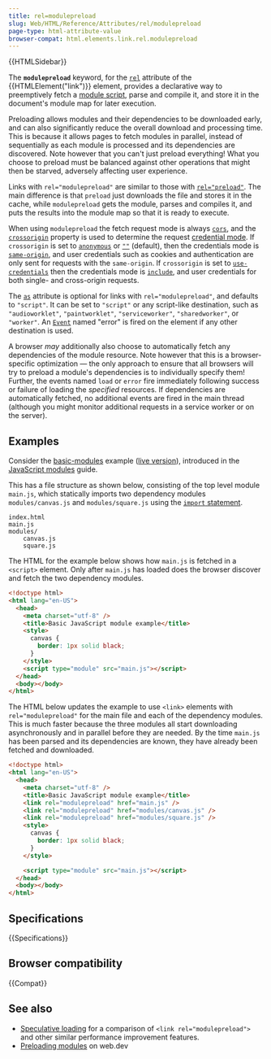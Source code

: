 ```yaml
---
title: rel=modulepreload
slug: Web/HTML/Reference/Attributes/rel/modulepreload
page-type: html-attribute-value
browser-compat: html.elements.link.rel.modulepreload
---
```


{{HTMLSidebar}}

The **`modulepreload`** keyword, for the [`rel`](/en-US/docs/Web/HTML/Reference/Attributes/rel) attribute of the {{HTMLElement("link")}} element, provides a declarative way to preemptively fetch a [module script](/en-US/docs/Web/JavaScript/Guide/Modules), parse and compile it, and store it in the document's module map for later execution.

Preloading allows modules and their dependencies to be downloaded early, and can also significantly reduce the overall download and processing time.
This is because it allows pages to fetch modules in parallel, instead of sequentially as each module is processed and its dependencies are discovered.
Note however that you can't just preload everything!
What you choose to preload must be balanced against other operations that might then be starved, adversely affecting user experience.

Links with `rel="modulepreload"` are similar to those with [`rel="preload"`](/en-US/docs/Web/HTML/Reference/Attributes/rel/preload).
The main difference is that `preload` just downloads the file and stores it in the cache, while `modulepreload` gets the module, parses and compiles it, and puts the results into the module map so that it is ready to execute.

When using `modulepreload` the fetch request mode is always [`cors`](/en-US/docs/Web/API/Request/mode#cors), and the [`crossorigin`](/en-US/docs/Web/HTML/Reference/Attributes/crossorigin) property is used to determine the request [credential mode](/en-US/docs/Web/API/Request/credentials).
If `crossorigin` is set to [`anonymous`](/en-US/docs/Web/HTML/Reference/Attributes/crossorigin#anonymous) or [`""`](/en-US/docs/Web/HTML/Reference/Attributes/crossorigin#sect) (default), then the credentials mode is [`same-origin`](/en-US/docs/Web/API/Request/credentials#same-origin), and user credentials such as cookies and authentication are only sent for requests with the `same-origin`.
If `crossorigin` is set to [`use-credentials`](/en-US/docs/Web/HTML/Reference/Attributes/crossorigin#use-credentials) then the credentials mode is [`include`](/en-US/docs/Web/API/Request/credentials#include), and user credentials for both single- and cross-origin requests.

The [`as`](/en-US/docs/Web/HTML/Element/link#as) attribute is optional for links with `rel="modulepreload"`, and defaults to `"script"`.
It can be set to `"script"` or any script-like destination, such as `"audioworklet"`, `"paintworklet"`, `"serviceworker"`, `"sharedworker"`, or `"worker"`.
An [`Event`](/en-US/docs/Web/API/Event/Event) named "error" is fired on the element if any other destination is used.

A browser _may_ additionally also choose to automatically fetch any dependencies of the module resource.
Note however that this is a browser-specific optimization — the only approach to ensure that all browsers will try to preload a module's dependencies is to individually specify them!
Further, the events named `load` or `error` fire immediately following success or failure of loading the _specified_ resources.
If dependencies are automatically fetched, no additional events are fired in the main thread (although you might monitor additional requests in a service worker or on the server).

## Examples

Consider the [basic-modules](https://github.com/mdn/js-examples/tree/main/module-examples/basic-modules) example ([live version](https://mdn.github.io/js-examples/module-examples/basic-modules/)), introduced in the [JavaScript modules](/en-US/docs/Web/JavaScript/Guide/Modules#basic_example_structure) guide.

This has a file structure as shown below, consisting of the top level module `main.js`, which statically imports two dependency modules `modules/canvas.js` and `modules/square.js` using the [`import` statement](/en-US/docs/Web/JavaScript/Reference/Statements/import).

```plain
index.html
main.js
modules/
    canvas.js
    square.js
```

The HTML for the example below shows how `main.js` is fetched in a `<script>` element.
Only after `main.js` has loaded does the browser discover and fetch the two dependency modules.

```html
<!doctype html>
<html lang="en-US">
  <head>
    <meta charset="utf-8" />
    <title>Basic JavaScript module example</title>
    <style>
      canvas {
        border: 1px solid black;
      }
    </style>
    <script type="module" src="main.js"></script>
  </head>
  <body></body>
</html>
```

The HTML below updates the example to use `<link>` elements with `rel="modulepreload"` for the main file and each of the dependency modules.
This is much faster because the three modules all start downloading asynchronously and in parallel before they are needed.
By the time `main.js` has been parsed and its dependencies are known, they have already been fetched and downloaded.

```html
<!doctype html>
<html lang="en-US">
  <head>
    <meta charset="utf-8" />
    <title>Basic JavaScript module example</title>
    <link rel="modulepreload" href="main.js" />
    <link rel="modulepreload" href="modules/canvas.js" />
    <link rel="modulepreload" href="modules/square.js" />
    <style>
      canvas {
        border: 1px solid black;
      }
    </style>

    <script type="module" src="main.js"></script>
  </head>
  <body></body>
</html>
```

## Specifications

{{Specifications}}

## Browser compatibility

{{Compat}}

## See also

- [Speculative loading](/en-US/docs/Web/Performance/Guides/Speculative_loading) for a comparison of `<link rel="modulepreload">` and other similar performance improvement features.
- [Preloading modules](https://web.dev/articles/modulepreload) on web.dev
